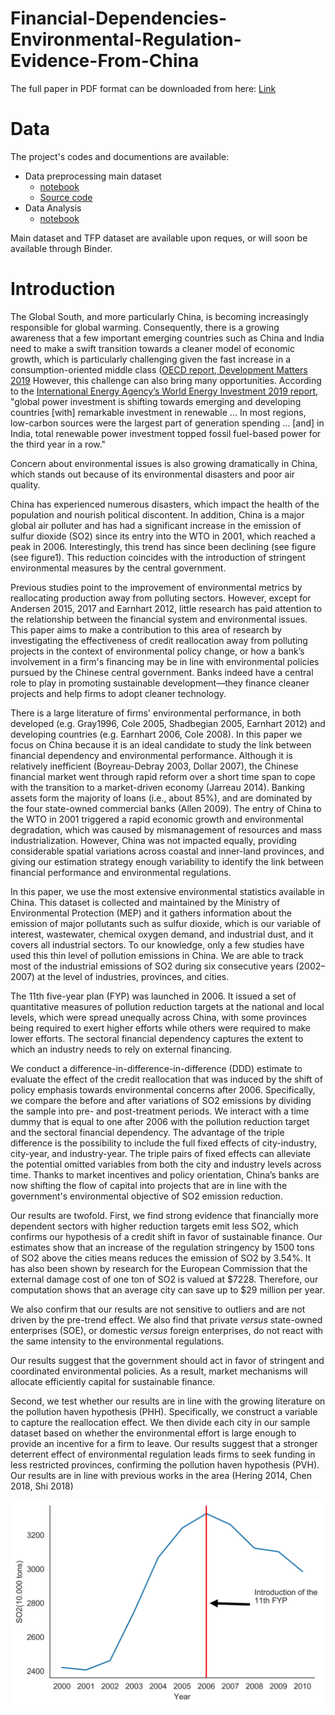 # Financial-Dependencies-Environmental-Regulation-Evidence-From-China

The full paper in PDF format can be downloaded from here: [Link](https://github.com/thomaspernet/Financial-Dependencies-Environmental-Regulation-Evidence-From-China/raw/master/Financial_Dependencies__Environmental_Regulation__and_Pollution_Intensity__Evidence_From_China.pdf)

# Data



The project's codes and documentions are available:

- Data preprocessing main dataset
  - [notebook](https://nbviewer.jupyter.org/github/thomaspernet/DataLab-JupyterNotebooks/blob/master/Notebook_dataprocessing/CreditConstraint_SO2_China_preprocessing.ipynb)
  - [Source code](https://github.com/thomaspernet/DataLab-JupyterNotebooks/blob/master/Notebook_dataprocessing/python_programs/Pollution/SBC_pollution.py)
- Data Analysis
  - [notebook](https://nbviewer.jupyter.org/github/thomaspernet/DataLab-JupyterNotebooks/blob/master/Notebook_analysis_lab/Pollution_and_Credit_Constraint/Pollution_and_Credit_Constraint_analysis.ipynb)


Main dataset and TFP dataset are available upon reques, or will soon be available through Binder.

# Introduction

The Global South, and more particularly China, is becoming increasingly responsible for global warming. Consequently, there is a growing awareness that a few important emerging countries such as China and India need to make a swift transition towards a cleaner model of economic growth, which is particularly challenging given the fast increase in a consumption-oriented middle class ([OECD report, Development Matters 2019](https://oecd-development-matters.org/2019/06/20/the-global-souths-contribution-to-the-climate-crisis-and-its-potential-solutions/) However, this challenge can also bring many opportunities. According to the [International Energy Agency’s World Energy Investment 2019 report](https://www.iea.org/wei2019/), "global power investment is shifting towards emerging and developing countries [with] remarkable investment in renewable … In most regions, low-carbon sources were the largest part of generation spending … [and] in India, total renewable power investment topped fossil fuel-based power for the third year in a row."

Concern about environmental issues is also growing dramatically in China, which stands out because of its environmental disasters and poor air quality.

China has experienced numerous disasters, which impact the health of the population and nourish political discontent. In addition, China is a major global air polluter and has had a significant increase in the emission of sulfur dioxide (SO2) since its entry into the WTO in 2001, which reached a peak in 2006. Interestingly, this trend has since been declining (see figure (see figure1). This reduction coincides with the introduction of stringent environmental measures by the central government.

Previous studies point to the improvement of environmental metrics by reallocating production away from polluting sectors. However, except for Andersen 2015, 2017 and Earnhart 2012, little research has paid attention to the relationship between the financial system and environmental issues. This paper aims to make a contribution to this area of research by investigating the effectiveness of credit reallocation away from polluting projects in the context of environmental policy change, or how a bank’s involvement in a firm's financing may be in line with environmental policies pursued by the Chinese central government. Banks indeed have a central role to play in promoting sustainable development—they finance cleaner projects and help firms to adopt cleaner technology.

There is a large literature of firms' environmental performance, in both developed (e.g. Gray1996, Cole 2005, Shadbegian 2005, Earnhart 2012) and developing countries (e.g. Earnhart 2006, Cole 2008). In this paper we focus on China because it is an ideal candidate to study the link between financial dependency and environmental performance. Although it is relatively inefficient (Boyreau-Debray 2003, Dollar 2007), the Chinese financial market went through rapid reform over a short time span to cope with the transition to a market-driven economy (Jarreau 2014). Banking assets form the majority of loans (i.e., about 85\%), and are dominated by the four state-owned commercial banks (Allen 2009). The entry of China to the WTO in 2001 triggered a rapid economic growth and environmental degradation, which was caused by mismanagement of resources and mass industrialization. However, China was not impacted equally, providing considerable spatial variations across coastal and inner-land provinces, and giving our estimation strategy enough variability to identify the link between financial performance and environmental regulations. 

In this paper, we use the most extensive environmental statistics available in China. This dataset is collected and maintained by the Ministry of Environmental Protection (MEP) and it gathers information about the emission of major pollutants such as sulfur dioxide, which is our variable of interest, wastewater, chemical oxygen demand, and industrial dust, and it covers all industrial sectors. To our knowledge, only a few studies have used this thin level of pollution emissions in China. We are able to track most of the industrial emissions of SO2 during six consecutive years (2002–2007) at the level of industries, provinces, and cities. 

The 11th five-year plan (FYP) was launched in 2006. It issued a set of quantitative measures of pollution reduction targets at the national and local levels, which were spread unequally across China, with some provinces being required to exert higher efforts while others were required to make lower efforts. The sectoral financial dependency captures the extent to which an industry needs to rely on external financing.

We conduct a difference-in-difference-in-difference (DDD) estimate to evaluate the effect of the credit reallocation that was induced by the shift of policy emphasis towards environmental concerns after 2006. Specifically, we compare the before and after variations of SO2 emissions by dividing the sample into pre- and post-treatment periods. We interact with a time dummy that is equal to one after 2006 with the pollution reduction target and the sectoral financial dependency. The advantage of the triple difference is the possibility to include the full fixed effects of city-industry, city-year, and industry-year. The triple pairs of fixed effects can alleviate the potential omitted variables from both the city and industry levels across time. Thanks to market incentives and policy orientation, China’s banks are now shifting the flow of capital into projects that are in line with the government's environmental objective of SO2 emission reduction.

Our results are twofold. First, we find strong evidence that financially more dependent sectors with higher reduction targets emit less SO2, which confirms our hypothesis of a credit shift in favor of sustainable finance. Our estimates show that an increase of the regulation stringency by 1500 tons of SO2 above the cities means reduces the emission of SO2 by 3.54%. It has also been shown by research for the European Commission that the external damage cost of one ton of SO2 is valued at $7228. Therefore, our computation shows that an average city can save up to $29 million per year.

We also confirm that our results are not sensitive to outliers and are not driven by the pre-trend effect. We also find that private *versus* state-owned enterprises (SOE), or domestic *versus* foreign enterprises, do not react with the same intensity to the environmental regulations.

Our results suggest that the government should act in favor of stringent and coordinated environmental policies. As a result, market mechanisms will allocate efficiently capital for sustainable finance.

Second, we test whether our results are in line with the growing literature on the pollution haven hypothesis (PHH). Specifically, we construct a variable to capture the reallocation effect. We then divide each city in our sample dataset based on whether the environmental effort is large enough to provide an incentive for a firm to leave. Our results suggest that a stronger deterrent effect of environmental regulation leads firms to seek funding in less restricted provinces, confirming the pollution haven hypothesis (PVH). Our results are in line with previous works in the area (Hering 2014, Chen 2018, Shi 2018)

![fig 1](https://github.com/thomaspernet/Financial-Dependencies-Environmental-Regulation-Evidence-From-China/blob/master/Paper/images/fig_1.jpg)
